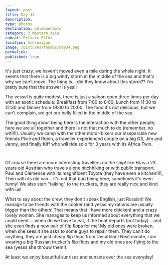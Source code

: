 ```yaml
---
layout: post
title: Day 34
description: 
type: photos
destination: pelmonenmoto
category: 3_Western_Asia
subcat: Private Pilot
location: Azerbaijan
image: /pictures/thumbs/day34.png
permalink: 
published: true
---
```


It's just crazy, we haven't moved even a mile during the whole night. It seems that there is a big windy storm in the middle of the sea and that's why we can't move. The thing is... did they know about this storm?? I'm pretty sure that the answer is yes!!

The vessel is quite modest, there is just a saloon open three times per day with an exotic schedule: Breakfast from 7:00 to 8:00, Lunch from 11:30 to 12:30 and Dinner from 19:00 to 20:00. The food it's not delicious, but we can't complain, we get our belly filled in the middle of the sea.

The good thing about being here is the interaction with the other people, here we are all together and there is not that much to do (remember, no wifi!!!). Usually we camp with the other motor-bikers our inseparable new friends Pixie and Robin, a traveller experienced couple on a big GS, Jim and Jenny, and finally Kiff who will ride solo for 3 years with its Africa Twin.

<p><a
href="https://lh3.googleusercontent.com/fF65pMxFe-_zwa0ji9torwTgVXMZsG3mS2VfEEG-RcQsleSSyFs5DOdJIxAuggtbn3WpzVhFmeKSYHxf13hpLFWX0RclCJbpfzQTi4Mfo8DFy6oexc0K5VUqEYQ_VGDFuLbLmVjwkkAf9vByBs3xufkkmgD8LWJNVAVd-sxsISFlbHNcCa2odxKOuzkbbkzqfkebFeFO-1HTtX_DRlP3B20rUISsnbYClFsxLX-OQWEJAPSCYu7wqSMdy9AAfp-6BnSixS6njcjIf_hgxjL5OEp4Vwt6FqtGci5S7-EvYXXz_pp__0j0SZmGCtyuynh9eevZpkBzXlRZXfdJ8oPB0m9cDD3FMxODMB8mJsb6fSdZRsHGG3r8sjr63Rh_O3LliU5Di14MyRkuVRARJdPOWHxsn-oQbU6YgD9e94DcPSonhHcVGajSFjvozB9DrZQ6f8H-JOgeC3tfuPHO3VfeGUE21udsoKBUGnUig3fgPoUkxhi26r1N41cTyEMaDb8rlYHf-H2TYoT1t7Xk5Pq53gsjY5NUMkXYkV89Spn-VTcjWgtGwvvAbKRqCWa89VgM5F6g7xMJKj_HmVNKf-pLDfOhDqceEoxObs4voatYHB2fizKSVzxaKMagUKRqVTO6jT_aa5UHEalDIAh3vJ69MbtFcMQMPbsk9A=w845-h634-no"><img 
src="https://lh3.googleusercontent.com/fF65pMxFe-_zwa0ji9torwTgVXMZsG3mS2VfEEG-RcQsleSSyFs5DOdJIxAuggtbn3WpzVhFmeKSYHxf13hpLFWX0RclCJbpfzQTi4Mfo8DFy6oexc0K5VUqEYQ_VGDFuLbLmVjwkkAf9vByBs3xufkkmgD8LWJNVAVd-sxsISFlbHNcCa2odxKOuzkbbkzqfkebFeFO-1HTtX_DRlP3B20rUISsnbYClFsxLX-OQWEJAPSCYu7wqSMdy9AAfp-6BnSixS6njcjIf_hgxjL5OEp4Vwt6FqtGci5S7-EvYXXz_pp__0j0SZmGCtyuynh9eevZpkBzXlRZXfdJ8oPB0m9cDD3FMxODMB8mJsb6fSdZRsHGG3r8sjr63Rh_O3LliU5Di14MyRkuVRARJdPOWHxsn-oQbU6YgD9e94DcPSonhHcVGajSFjvozB9DrZQ6f8H-JOgeC3tfuPHO3VfeGUE21udsoKBUGnUig3fgPoUkxhi26r1N41cTyEMaDb8rlYHf-H2TYoT1t7Xk5Pq53gsjY5NUMkXYkV89Spn-VTcjWgtGwvvAbKRqCWa89VgM5F6g7xMJKj_HmVNKf-pLDfOhDqceEoxObs4voatYHB2fizKSVzxaKMagUKRqVTO6jT_aa5UHEalDIAh3vJ69MbtFcMQMPbsk9A=w845-h634-no" alt=""></a></p>

<p><a
href="https://lh3.googleusercontent.com/Bm6qEGPkp0LyxrycKUa6AJC-xwKVtBz7DwFYBI9g4epSMwxpeY0_OJd2DKJE1Fsjl9nmWku6bOu5UeitZb1RjOkKPPSNAt9JKUX8HfJXk7bRgyi8HfhAbp0Ny3SO6UM2oEfxyXMnCRU_3Q-k7OO4PGV_MBNnFEo77RmWOEmYJVNM8yc09Fume0w9l4S_O009ke8-Qin9VTcRE2Z-7baZUCbaFELy53OQzXElJZQoxsd3WQU_7geETDhMUUGrawLiLAKDWaPO8RNlJ7MtH_JD-wwEefSVg7InY8PntUEZKtXigCzuCZmSwq_93NRxqo3L6QYIAFin2vlNzAu-PJqZav-IdCAOHrsV2sGV8Z-eCzawKqeLlFGq3nnhFY-GtQ0KBfP1UTagQ_x8QvH-1rkFW8wNyQ6cVi-ntKnj_WH4rPYx5kszq7dMZOo4wayp_x7poeoJ0DGWNzwdemtdXZvaQA3zctAtJ2QL_jnN23V2duMEDGXUzzpSEvtvAhYQsjsh9uDZezJQaZZSFy1T6o0h7dp070MNaCSpvR1tbUf_oGQcWnuQ8TYRtCGo4TSVKS5wqeHMiogqlm3UqekPQtfZARD1FArNfVjyzy5DKJk5iUT6W9KMZmBwzVuab1Nbqf_g4oXLcL6bRtXsKlACVLXtvczrY024q8aBkQ=w845-h634-no"><img 
src="https://lh3.googleusercontent.com/Bm6qEGPkp0LyxrycKUa6AJC-xwKVtBz7DwFYBI9g4epSMwxpeY0_OJd2DKJE1Fsjl9nmWku6bOu5UeitZb1RjOkKPPSNAt9JKUX8HfJXk7bRgyi8HfhAbp0Ny3SO6UM2oEfxyXMnCRU_3Q-k7OO4PGV_MBNnFEo77RmWOEmYJVNM8yc09Fume0w9l4S_O009ke8-Qin9VTcRE2Z-7baZUCbaFELy53OQzXElJZQoxsd3WQU_7geETDhMUUGrawLiLAKDWaPO8RNlJ7MtH_JD-wwEefSVg7InY8PntUEZKtXigCzuCZmSwq_93NRxqo3L6QYIAFin2vlNzAu-PJqZav-IdCAOHrsV2sGV8Z-eCzawKqeLlFGq3nnhFY-GtQ0KBfP1UTagQ_x8QvH-1rkFW8wNyQ6cVi-ntKnj_WH4rPYx5kszq7dMZOo4wayp_x7poeoJ0DGWNzwdemtdXZvaQA3zctAtJ2QL_jnN23V2duMEDGXUzzpSEvtvAhYQsjsh9uDZezJQaZZSFy1T6o0h7dp070MNaCSpvR1tbUf_oGQcWnuQ8TYRtCGo4TSVKS5wqeHMiogqlm3UqekPQtfZARD1FArNfVjyzy5DKJk5iUT6W9KMZmBwzVuab1Nbqf_g4oXLcL6bRtXsKlACVLXtvczrY024q8aBkQ=w845-h634-no" alt=""></a></p>

Of course there are more interesting travellers on the ship! like Elias a 23 years old Austrian who travels alone
hitchhiking or with public transport, Paul and Clémence with its magnificent Toyota (they have even a kitchen!!!), Théo with its old van... It's not that bad being here, sometimes it's even funny! We also start "talking" to the truckers, they are really nice and kind with us!

What to say about the crew, they don't speak English, just Russian! We manage to be friends with the cooker (and yesss my rations are usually bigger than the others! That means that I have more chicken) and a crazy lovely woman. She manages to keep us informed about everything that we could need.... when do we have to eat, if the boat departs (not today)... and she even finds a new pair of flip flops for me! My old ones were broken, when she sees it she asks to some guys to repair them. They can't do anything, they are just cheap flip flops from Decathlon! Next minute, I am wearing a big Russian trucker's flip flops and my old ones are flying to the sea (yesss she throuw them!).

At least we enjoy beautiful sunrises and sunsets over the sea everyday!

<p><a
href="https://lh3.googleusercontent.com/RfmhPk0Ijl4QOki2kj_gQX_5sAnhT9ecqbaq8nGq9wcp0fZPprbGcYjJ55JwQjHDOJNIOr0qFfkjW7X9ydUk7Vk3dx8Bh_utIr79GX2LTnbTn1x2Nuzn-pkYHSQfFSa4sANNBlHLtlHHgIELL89iEFIaMg1KqWRKLTXNYnK_u0H7Iv2Sfa2FEAHY86_IWOuwAUqQBTzPSGV6uFryZoaamO9BblRZSDOvrzYPMMacvUP1cADDuzsskLKcXoUKbAJqldFh2ne4ULOQI55RLWPloj1YA8yKmpnfjix49LxUExOmG0s_ujBmQtmzrDpArvCWF2ZqG_qvBorFCKBnMM-Q3PAHb29Yk9AjXmgqiK0gevPYCEPDjPYECjV0pBw8PRhlPfKPcuYIAFI2MW9ToEk9WBqSdZzI7xuQpf6ZH8aGbXikw4AVpFokc-v8lqMpL2dkLFDxr5k4KdWVsiyKPK1y-ATp_HFA9PMf6TcU7nI7lkG8jrLZ4o_luE-3IIE5Z0iVYCRIXK5uDICGK_OqQ5MHMvCufgwLRM4Vnmnj5LFrA9FTTzGNxUmckBHH-vsUYbAD-wKRDiXO-wEKzzq7WoxwDdH4ROE5A7OnWHu8C9j3C4cR9K42w72nOG3gOWMpkOur8xp0qhtUJ4t994V7GCL3cPTani5x3cOOoA=w1059-h794-no"><img 
src="https://lh3.googleusercontent.com/RfmhPk0Ijl4QOki2kj_gQX_5sAnhT9ecqbaq8nGq9wcp0fZPprbGcYjJ55JwQjHDOJNIOr0qFfkjW7X9ydUk7Vk3dx8Bh_utIr79GX2LTnbTn1x2Nuzn-pkYHSQfFSa4sANNBlHLtlHHgIELL89iEFIaMg1KqWRKLTXNYnK_u0H7Iv2Sfa2FEAHY86_IWOuwAUqQBTzPSGV6uFryZoaamO9BblRZSDOvrzYPMMacvUP1cADDuzsskLKcXoUKbAJqldFh2ne4ULOQI55RLWPloj1YA8yKmpnfjix49LxUExOmG0s_ujBmQtmzrDpArvCWF2ZqG_qvBorFCKBnMM-Q3PAHb29Yk9AjXmgqiK0gevPYCEPDjPYECjV0pBw8PRhlPfKPcuYIAFI2MW9ToEk9WBqSdZzI7xuQpf6ZH8aGbXikw4AVpFokc-v8lqMpL2dkLFDxr5k4KdWVsiyKPK1y-ATp_HFA9PMf6TcU7nI7lkG8jrLZ4o_luE-3IIE5Z0iVYCRIXK5uDICGK_OqQ5MHMvCufgwLRM4Vnmnj5LFrA9FTTzGNxUmckBHH-vsUYbAD-wKRDiXO-wEKzzq7WoxwDdH4ROE5A7OnWHu8C9j3C4cR9K42w72nOG3gOWMpkOur8xp0qhtUJ4t994V7GCL3cPTani5x3cOOoA=w1059-h794-no" alt=""></a></p>